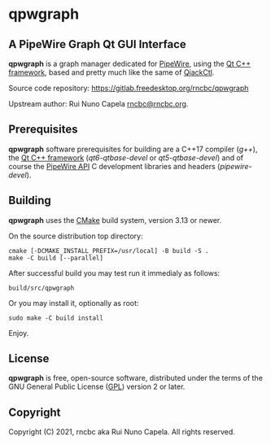 # qpwgraph

## A PipeWire Graph Qt GUI Interface

  **qpwgraph** is a graph manager dedicated for [PipeWire](https://pipewire.org),
  using the [Qt C++ framework](https://qt.io), based and pretty much like the same 
  of [QjackCtl](https://qjackctl.sourceforge.io).

  Source code repository: https://gitlab.freedesktop.org/rncbc/qpwgraph

  Upstream author: Rui Nuno Capela <rncbc@rncbc.org>.

## Prerequisites

   **qpwgraph** software prerequisites for building are a C++17 compiler (_g++_),
   the [Qt C++ framework](https://qt.io) (_qt6-qtbase-devel_ or _qt5-qtbase-devel_)
   and of course the [PipeWire API](https://pipewire.org) C development libraries
   and headers (_pipewire-devel_).

## Building

   **qpwgraph** uses the [CMake](https:://cmake.org) build system, version 3.13 or
   newer.
   
   On the source distribution top directory:

    cmake [-DCMAKE_INSTALL_PREFIX=/usr/local] -B build -S .
    make -C build [--parallel]

   After successful build you may test run it immedialy as follows:

    build/src/qpwgraph
   
   Or you may install it, optionally as root:

    sudo make -C build install


   Enjoy.

## License

   **qpwgraph** is free, open-source software, distributed under the terms of
   the GNU General Public License ([GPL](https://www.gnu.org/copyleft/gpl.html))
   version 2 or later.


## Copyright

   Copyright (C) 2021, rncbc aka Rui Nuno Capela. All rights reserved.
